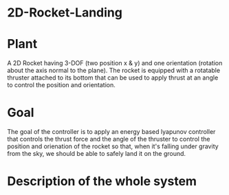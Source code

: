 # 2D-Rocket-Landing


# Plant

A 2D Rocket having 3-DOF (two position x & y) and one orientation (rotation about the axis normal to the plane). The rocket is equipped with a rotatable thruster attached to its bottom that can be used to apply thrust at an angle to control the position and orientation.

# Goal

The goal of the controller is to apply an energy based lyapunov controller that controls the thrust force and the angle of the thruster to control the position and orienation of the rocket so that, when it's falling under gravity from the sky, we should be able to safely land it on the ground.

# Description of the whole system

